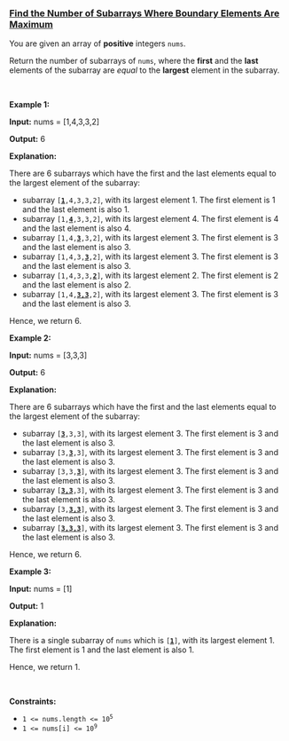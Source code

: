 ### [Find the Number of Subarrays Where Boundary Elements Are Maximum](https://leetcode.com/problems/find-the-number-of-subarrays-where-boundary-elements-are-maximum)

<p>You are given an array of <strong>positive</strong> integers <code>nums</code>.</p>

<p>Return the number of <span data-keyword="subarray-nonempty">subarrays</span> of <code>nums</code>, where the <strong>first</strong> and the <strong>last</strong> elements of the subarray are <em>equal</em> to the <strong>largest</strong> element in the subarray.</p>

<p>&nbsp;</p>
<p><strong class="example">Example 1:</strong></p>

<div class="example-block">
<p><strong>Input:</strong> <span class="example-io">nums = [1,4,3,3,2]</span></p>

<p><strong>Output:</strong> <span class="example-io">6</span></p>

<p><strong>Explanation:</strong></p>

<p>There are 6 subarrays which have the first and the last elements equal to the largest element of the subarray:</p>

<ul>
	<li>subarray <code>[<strong><u>1</u></strong>,4,3,3,2]</code>, with its largest element 1. The first element is 1 and the last element is also 1.</li>
	<li>subarray <code>[1,<u><strong>4</strong></u>,3,3,2]</code>, with its largest element 4. The first element is 4 and the last element is also 4.</li>
	<li>subarray <code>[1,4,<u><strong>3</strong></u>,3,2]</code>, with its largest element 3. The first element is 3 and the last element is also 3.</li>
	<li>subarray <code>[1,4,3,<u><strong>3</strong></u>,2]</code>, with its largest element 3. The first element is 3 and the last element is also 3.</li>
	<li>subarray <code>[1,4,3,3,<u><strong>2</strong></u>]</code>, with its largest element 2. The first element is 2 and the last element is also 2.</li>
	<li>subarray <code>[1,4,<u><strong>3,3</strong></u>,2]</code>, with its largest element 3. The first element is 3 and the last element is also 3.</li>
</ul>

<p>Hence, we return 6.</p>
</div>

<p><strong class="example">Example 2:</strong></p>

<div class="example-block">
<p><strong>Input:</strong> <span class="example-io">nums = [3,3,3]</span></p>

<p><strong>Output:</strong> <span class="example-io">6</span></p>

<p><strong>Explanation:</strong></p>

<p>There are 6 subarrays which have the first and the last elements equal to the largest element of the subarray:</p>

<ul>
	<li>subarray <code>[<u><strong>3</strong></u>,3,3]</code>, with its largest element 3. The first element is 3 and the last element is also 3.</li>
	<li>subarray <code>[3,<strong><u>3</u></strong>,3]</code>, with its largest element 3. The first element is 3 and the last element is also 3.</li>
	<li>subarray <code>[3,3,<u><strong>3</strong></u>]</code>, with its largest element 3. The first element is 3 and the last element is also 3.</li>
	<li>subarray <code>[<strong><u>3,3</u></strong>,3]</code>, with its largest element 3. The first element is 3 and the last element is also 3.</li>
	<li>subarray <code>[3,<u><strong>3,3</strong></u>]</code>, with its largest element 3. The first element is 3 and the last element is also 3.</li>
	<li>subarray <code>[<u><strong>3,3,3</strong></u>]</code>, with its largest element 3. The first element is 3 and the last element is also 3.</li>
</ul>

<p>Hence, we return 6.</p>
</div>

<p><strong class="example">Example 3:</strong></p>

<div class="example-block">
<p><strong>Input:</strong> <span class="example-io">nums = [1]</span></p>

<p><strong>Output:</strong> <span class="example-io">1</span></p>

<p><strong>Explanation:</strong></p>

<p>There is a single subarray of <code>nums</code> which is <code>[<strong><u>1</u></strong>]</code>, with its largest element 1. The first element is 1 and the last element is also 1.</p>

<p>Hence, we return 1.</p>
</div>

<p>&nbsp;</p>
<p><strong>Constraints:</strong></p>

<ul>
	<li><code>1 &lt;= nums.length &lt;= 10<sup>5</sup></code></li>
	<li><code>1 &lt;= nums[i] &lt;= 10<sup>9</sup></code></li>
</ul>

